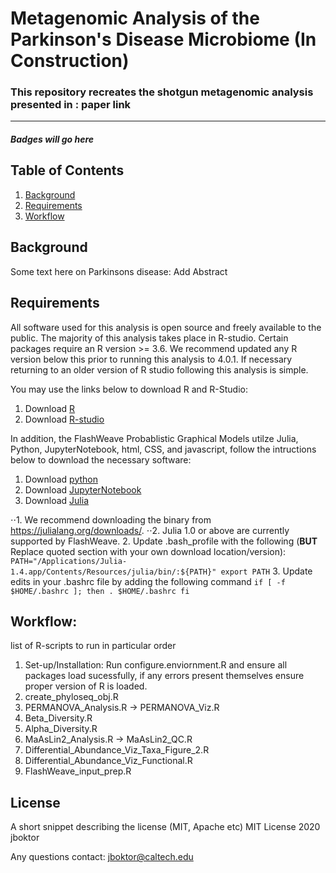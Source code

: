 # Metagenomic Analysis of the Parkinson's Disease Microbiome (In Construction)
### This repository recreates the shotgun metagenomic analysis presented in : paper link

***

##### Badges will go here

## Table of Contents
1. [Background](#Background)
2. [Requirements]("#Requirements")
3. [Workflow](#Workflow)

## Background
Some text here on Parkinsons disease: Add Abstract


## Requirements
All software used for this analysis is open source and freely available to the public. 
The majority of this analysis takes place in R-studio. Certain packages require an R version >= 3.6. 
We recommend updated any R version below this prior to running this analysis to 4.0.1.
If necessary returning to an older version of R studio following this analysis is simple. 

You may use the links below to download R and R-Studio:

1. Download [R](https://www.r-project.org/) 
2. Download [R-studio](https://rstudio.com/products/rstudio/download/)

In addition, the FlashWeave Probablistic Graphical Models utilze Julia, Python, JupyterNotebook, 
html, CSS, and javascript, follow the intructions below to download the necessary software:

1. Download [python](https://www.python.org/downloads/)
2. Download [JupyterNotebook](https://jupyter.org/install)
3. Download [Julia](https://julialang.org/)

⋅⋅1. We recommend downloading the binary from https://julialang.org/downloads/. 
⋅⋅2. Julia 1.0 or above are currently supported by FlashWeave.
2. Update .bash_profile with the following (__BUT__ Replace quoted section with your own download location/version):
`PATH="/Applications/Julia-1.4.app/Contents/Resources/julia/bin/:${PATH}"
export PATH`
3. Update edits in your .bashrc file by adding the following command
`if [ -f $HOME/.bashrc ]; then
    . $HOME/.bashrc
fi`

## Workflow:
list of R-scripts to run in particular order

1. Set-up/Installation: Run configure.enviornment.R and ensure all packages load sucessfully, if any errors present themselves ensure proper version of R is loaded.
2. create_phyloseq_obj.R
2. PERMANOVA_Analysis.R -> PERMANOVA_Viz.R
3. Beta_Diversity.R
4. Alpha_Diversity.R
5. MaAsLin2_Analysis.R -> MaAsLin2_QC.R
6. Differential_Abundance_Viz_Taxa_Figure_2.R
7. Differential_Abundance_Viz_Functional.R
8. FlashWeave_input_prep.R

## License
A short snippet describing the license (MIT, Apache etc)
MIT License 2020 jboktor

Any questions contact: jboktor@caltech.edu
